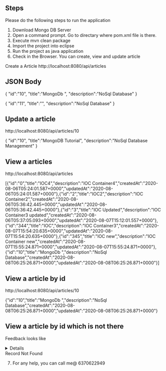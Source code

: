 Steps
-------

Please do the following steps to run the application
1. Download Mongo DB Server
2. Open a command prompt. Go to directary where pom.xml file is there.
3. Execute mvn clean package
4. Import the project into eclipse
5. Run the project as java application
6. Check in the Browser. You can create, view and update article

Create a Article
http://localhost:8080/api/articles

JSON Body
---------
{
  "id":"10",
  "title":"MongoDb ",
  "description":"NoSql Database"
}

{
  "id":"11",
  "title":"",
  "description":"NoSql Database"
}

Update a article
-----------------

http://localhost:8080/api/articles/10

{
  "id":"10",
  "title":"MongoDB Tutorial",
  "description":"NoSql Database Management"
}

View a articles
---------------

http://localhost:8080/api/articles

[{"id":"0","title":"IOC4","description":"IOC Container4","createdAt":"2020-08-06T05:24:01.587+0000","updatedAt":"2020-08-06T05:24:01.587+0000"},{"id":"2","title":"IOC2","description":"IOC Container2","createdAt":"2020-08-06T05:36:42.445+0000","updatedAt":"2020-08-06T05:36:42.445+0000"},{"id":"3","title":"IOC Updated","description":"IOC Container3 updated","createdAt":"2020-08-06T05:37:05.093+0000","updatedAt":"2020-08-07T15:12:01.557+0000"},{"id":"344","title":"IOC","description":"IOC Container3","createdAt":"2020-08-07T15:54:20.635+0000","updatedAt":"2020-08-07T15:54:20.635+0000"},{"id":"345","title":"IOC new","description":"IOC Container new","createdAt":"2020-08-07T15:55:24.871+0000","updatedAt":"2020-08-07T15:55:24.871+0000"},{"id":"10","title":"MongoDb ","description":"NoSql Database","createdAt":"2020-08-08T06:25:26.871+0000","updatedAt":"2020-08-08T06:25:26.871+0000"}]

View a article by id
---------------------

http://localhost:8080/api/articles/10

{"id":"10","title":"MongoDb ","description":"NoSql Database","createdAt":"2020-08-08T06:25:26.871+0000","updatedAt":"2020-08-08T06:25:26.871+0000"}

View a article by id which is not there
----------------------------------------
Feedback looks like

<error>
<details>Invalid article id : 111</details>
<message>Record Not Found</message>
</error>


7. For any help, you can call me@ 6370622949

